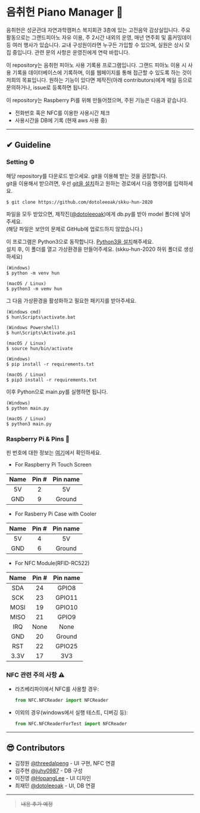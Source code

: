 음취헌 Piano Manager 🎹
=======

음취헌은 성균관대 자연과학캠퍼스 복지회관 3층에 있는 고전음악 감상실입니다. 주요 활동으로는 그랜드피아노 자유 이용, 주 2시간 내외의 운영, 매년 연주회 및 홈커밍데이 등 여러 행사가 있습니다. 교내 구성원이라면 누구든 가입할 수 있으며, 실원은 상시 모집 중입니다. 관련 문의 사항은 운영진에게 연락 바랍니다.  

이 repository는 음취헌 피아노 사용 기록용 프로그램입니다. 그랜드 피아노 이용 시 사용 기록을 데이터베이스에 기록하며, 이를 웹페이지를 통해 접근할 수 있도록 하는 것이 저희의 목표입니다. 원하는 기능이 있다면 제작진(아래 contributors)에게 메일 등으로 문의하거나, issue로 등록하면 됩니다.  

이 repository는 Raspberry Pi를 위해 만들어졌으며, 주된 기능은 다음과 같습니다.  
- 전화번호 혹은 NFC를 이용한 사용시간 체크
- 사용시간을 DB에 기록 (현재 aws 사용 중)

---

## ✔ Guideline
### Setting ⚙
해당 repository를 다운로드 받으세요. git을 이용해 받는 것을 권장합니다.  
git을 이용해서 받으려면, 우선 [git을 설치](https://git-scm.com/book/ko/v2/%EC%8B%9C%EC%9E%91%ED%95%98%EA%B8%B0-Git-%EC%84%A4%EC%B9%98)하고 원하는 경로에서 다음 명령어를 입력하세요.  
```shell
$ git clone https://github.com/dotoleeoak/skku-hun-2020
```
파일을 모두 받았으면, 제작진([@dotoleeoak](https://github.com/dotoleeoak))에게 db.py를 받아 model 폴더에 넣어주세요.  
(해당 파일은 보안의 문제로 GitHub에 업로드하지 않았습니다.)  

이 프로그램은 Python3으로 동작합니다. [Python3을 설치](https://www.python.org/downloads/)해주세요.  
설치 후, 이 폴더를 열고 가상환경을 만들어주세요. (skku-hun-2020 하위 폴더로 생성하세요)
```shell
(Windows)
$ python -m venv hun

(macOS / Linux)
$ python3 -m vemv hun
```
  
그 다음 가상환경을 활성화하고 필요한 패키지를 받아주세요.
```shell
(Windows cmd)
$ hun\Scripts\activate.bat

(Windows Powershell)
$ hun\Scripts\Activate.ps1

(macOS / Linux)
$ source hun/bin/activate
```

```shell
(Windows)
$ pip install -r requirements.txt

(macOS / Linux)
$ pip3 install -r requirements.txt
```
  
이후 Python으로 main.py를 실행하면 됩니다.
```shell
(Windows)
$ python main.py

(macOS / Linux)
$ python3 main.py
```
  
### Raspberry Pi & Pins 🔌

핀 번호에 대한 정보는 [여기](https://www.raspberrypi.org/documentation/usage/gpio/)에서 확인하세요.

- For Raspberry Pi Touch Screen

| Name   | Pin #   | Pin name     |
|:------:|:-------:|:------------:|
| 5V     | 2       | 5V           |
| GND    | 9       | Ground       |

- For Rasberry Pi Case with Cooler

| Name   | Pin #   | Pin name     |
|:------:|:-------:|:------------:|
| 5V     | 4       | 5V           |
| GND    | 6       | Ground       |

- For NFC Module(RFID-RC522)

| Name   | Pin #   | Pin name     |
|:------:|:-------:|:------------:|
| SDA    | 24      | GPIO8        |
| SCK    | 23      | GPIO11       |
| MOSI   | 19      | GPIO10       |
| MISO   | 21      | GPIO9        |
| IRQ    | None    | None         |
| GND    | 20      | Ground       |
| RST    | 22      | GPIO25       |
| 3.3V   | 17      | 3V3          |

### NFC 관련 주의 사항 ⚠
- 라즈베리파이에서 NFC를 사용할 경우:  
    ```python
    from NFC.NFCReader import NFCReader
    ```
    
- 이외의 경우(windows에서 실행 테스트, 디버깅 등):  
    ```python
    from NFC.NFCReaderForTest import NFCReader
    ```

---

## 😎 Contributors
- 김정원 [@threedalpeng](https://github.com/threedalpeng) - UI 구현, NFC 연결
- 김주현 [@juhy0987](https://github.com/juhy0987) - DB 구성  
- 이진영 [@HopangLee](https://github.com/HopangLee) - UI 디자인  
- 최재민 [@dotoleeoak](https://github.com/dotoleeoak) - UI, DB 연결  

---

> ~~내용 추가 예정~~
